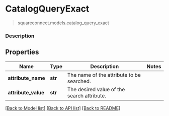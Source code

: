 # CatalogQueryExact
> squareconnect.models.catalog_query_exact

### Description



## Properties
Name | Type | Description | Notes
------------ | ------------- | ------------- | -------------
**attribute_name** | **str** | The name of the attribute to be searched. | 
**attribute_value** | **str** | The desired value of the search attribute. | 

[[Back to Model list]](../README.md#documentation-for-models) [[Back to API list]](../README.md#documentation-for-api-endpoints) [[Back to README]](../README.md)



